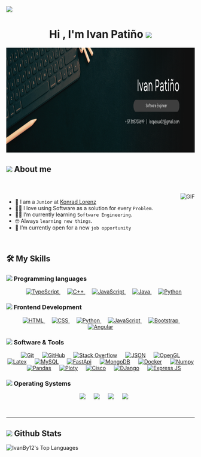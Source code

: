 <img src="https://user-images.githubusercontent.com/73097560/115834477-dbab4500-a447-11eb-908a-139a6edaec5c.gif">
<h1 align="center"><b>Hi , I'm Ivan Patiño </b><img src="https://media.giphy.com/media/hvRJCLFzcasrR4ia7z/giphy.gif" width="35"></h1>
<img src="images/Banner.png" height="280">


<br>


## <picture><img src = "https://github.com/7oSkaaa/7oSkaaa/blob/main/Images/about_me.gif?raw=true" width = 50px></picture> About me

<br><br>
<img align="right" alt="GIF" height="160px" src="https://media.giphy.com/media/Ah3zHH7hvsSB2/giphy.gif" />
- :school: I am a `Junior` at [Konrad Lorenz](https://www.konradlorenz.edu.co/programas/ingenieria-de-sistemas/)
- :technologist: I love using Software as a solution for every `Problem`.
- :student: I’m currently learning `Software Engineering`.
- :nerd_face: Always `learning new things`.
- :thinking: I’m currently open for a new `job opportunity`
 
<br>

## 🛠️ My Skills

### <picture> <img src = "https://github.com/7oSkaaa/7oSkaaa/blob/main/Images/Programming_Languages.gif?raw=true" width = 50px>  </picture> Programming languages

<p align="center"> 
  &emsp; 
  <a href="https://www.cprogramming.com/" target="_blank"> 
    <img alt="TypeScript" src="https://shields.io/badge/TypeScript-3178C6?logo=TypeScript&logoColor=FFF&style=flat-square">
  </a> 
  &emsp;
  <a href="https://www.w3schools.com/cpp/" target="_blank"> 
    <img alt="C++" src="https://img.shields.io/badge/C++%20-%2300599C.svg?style=plastic&logo=c%2B%2B&logoColor=white">
  </a> 
  &emsp;
  <a href="https://developer.mozilla.org/en-US/docs/Web/JavaScript" target="_blank"> 
     <img alt="JavaScript" src="https://img.shields.io/badge/JavaScript%20-%23F7DF1E.svg?style=plastic&logo=javascript&logoColor=black">
   </a>
  &emsp;
  <a href="https://www.java.com" target="_blank"> 
    <img alt="Java" src="https://img.shields.io/badge/Java-%23007396.svg?style=plastic&logo=java&logoColor=white">
  </a>
  &emsp;
   <a href="https://www.python.org" target="_blank">
    <img alt="Python" src="https://img.shields.io/badge/Python%20-%2314354C.svg?style=plastic&logo=python&logoColor=white">
  </a>
</p>



### <picture> <img src = "https://github.com/7oSkaaa/7oSkaaa/blob/main/Images/Front_End.gif?raw=true" width = 50px>  </picture> Frontend Development
<p align="center"> 
  &emsp; 
  <a href="https://www.w3.org/html/" target="_blank"> 
   <img alt="HTML" src="https://img.shields.io/badge/HTML5%20-%23E34F26.svg?style=plastic&logo=html5&logoColor=white">
  </a>   
  &emsp;
  <a href="https://www.w3schools.com/css/" target="_blank">
    <img alt="CSS" src="https://img.shields.io/badge/CSS%20-%231572B6.svg?style=plastic&logo=css3&logoColor=white">
  </a> 
  &emsp;
  <a href="https://www.python.org" target="_blank">
    <img alt="Python" src="https://img.shields.io/badge/react-%2361DAFB.svg?style=plastic&logo=React&logoColor=black">
  </a>
  &emsp;
  <a href="https://developer.mozilla.org/en-US/docs/Web/JavaScript" target="_blank"> 
     <img alt="JavaScript" src="https://img.shields.io/badge/JavaScript%20-%23F7DF1E.svg?style=plastic&logo=javascript&logoColor=black">
   </a>
  &emsp;
  <a href="[https://developer.mozilla.org/en-US/docs/Web/JavaScript](https://getbootstrap.com/docs/5.0/getting-started/introduction/)" target="_blank"> 
     <img alt="Bootstrap" src="https://img.shields.io/badge/bootstrap-%23563D7C.svg?style=for-the-badge&logo=bootstrap&logoColor=white">
   </a>
   &emsp;
  <a href="[https://angular.dev/)" target="_blank"> 
     <img alt="Angular" src="https://img.shields.io/badge/-Angular-DD0031?style=flat-square&logo=angular&logoColor=white">
   </a>
</p>


 ### <picture> <img src = "https://github.com/7oSkaaa/7oSkaaa/blob/main/Images/Software_Tools.gif?raw=true" width = 50px>  </picture> Software & Tools
 
<p align="center">
  &emsp;
    <a href="#"><img alt="Git" src="https://img.shields.io/badge/Git%20-%23F05033.svg?style=plastic&logo=git&logoColor=white"></a>
  &emsp;
    <a href="#"><img alt="GitHub" src="https://img.shields.io/badge/github-%23181717.svg?style=plastic&logo=github&logoColor=white"></a>
  &emsp;
    <a href="#"><img alt="Stack Overflow" src="https://img.shields.io/badge/-Stack%20Overflow-FE7A16?style=plastic&logo=stack-overflow&logoColor=white"></a>
  &emsp;
    <a href="#"><img alt="JSON" img src="https://img.shields.io/badge/json-%23000000.svg?style=plastic&logo=json&logoColor=white"></a>
  &emsp;
    <a href="#"><img alt="OpenGL" src="https://img.shields.io/badge/opengl-%235586A4.svg?style=plastic&logo=opengl&logoColor=white"></a>
  &emsp;
    <a href="#"><img alt="Latex" src="https://img.shields.io/badge/latex-%23008080.svg?&style=plastic&logo=latex&logoColor=white" /></a>
    &emsp;
    <a href="#"><img alt="MySQL" src="https://img.shields.io/badge/mysql-%234479A1.svg?&style=plastic&logo=mysql&logoColor=white"/></a>
    &emsp;
    <a href="#"><img alt="FastApi" src="https://img.shields.io/badge/fastapi-109989?style=flat&logo=FASTAPI&logoColor=white"/></a>
     &emsp;
    <a href="#"><img alt="MongoDB" src="https://img.shields.io/badge/-MongoDB-4DB33D?style=flat&logo=mongodb&logoColor=FFFFFF"/></a>
     &emsp;
    <a href="#"><img alt="Docker" src="https://img.shields.io/badge/docker-%230db7ed.svg?style=for-the-badge&logo=docker&logoColor=white"/></a>
   &emsp;
    <a href="#"><img alt="Numpy" src="https://img.shields.io/badge/Numpy-777BB4?style=for-the-badge&logo=numpy&logoColor=white"/></a>
    &emsp;
    <a href="#"><img alt="Pandas" src="https://img.shields.io/badge/pandas-%23150458?style=flat&logo=pandas&logoColor=white"/></a>
   &emsp;
    <a href="#"><img alt="Ploty" src="https://img.shields.io/badge/-Plotly-3F4F75?style=flat&logo=plotly&logoColor=white"/></a>
    &emsp;
    <a href="#"><img alt="Cisco" src="https://img.shields.io/badge/Cisco-0F274D?style=for-the-badge&logo=cisco&logoColor=white"/></a>
    &emsp;
    <a href="#"><img alt="DJango" src="https://img.shields.io/badge/Django-092E20?style=for-the-badge&logo=django&logoColor=green"/></a>
    &emsp;
    <a href="#"><img alt="Express JS" src="https://img.shields.io/badge/Express%20js-000000?style=for-the-badge&logo=express&logoColor=white"/></a>
</p>



### <picture> <img src = "https://github.com/7oSkaaa/7oSkaaa/blob/main/Images/OS.gif?raw=true" width = 50px>  </picture> Operating Systems
 
<p align="center">
  &emsp;
    <a href="#"><img src="https://img.shields.io/badge/Linux-FCC624?style=plastic&logo=linux&logoColor=black"></a>
  &emsp;
    <a href="#"><img src="https://img.shields.io/badge/Ubuntu-E95420?style=plastic&logo=ubuntu&logoColor=white"></a>
  &emsp;
    <a href="#"><img src="https://img.shields.io/badge/Windows-0078D6?style=plastic&logo=windows&logoColor=white"></a>
  &emsp;
    <a href="#"><img src="https://img.shields.io/badge/Linux-Kali-292e33?style=flat-square&logo=Arch-Linux&logoColor=ffffff" /></a>
</p>

<br> 

---

## <picture> <img src = "https://github.com/7oSkaaa/7oSkaaa/blob/main/Images/Statistics.gif?raw=true" width = 50px>  </picture> Github Stats

![IvanBy12's Top Languages](https://github-readme-stats.vercel.app/api/top-langs/?username=IvanBy12&theme=vue-dark&show_icons=true&hide_border=true&layout=compact)
